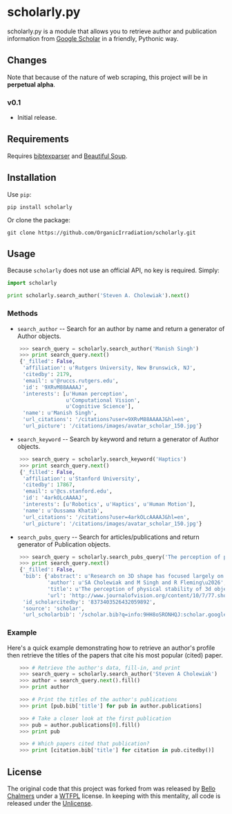 scholarly.py
===========

scholarly.py is a module that allows you to retrieve author and publication information from [Google Scholar](https://scholar.google.com) in a friendly, Pythonic way.

Changes
-------

Note that because of the nature of web scraping, this project will be in **perpetual alpha**.

### v0.1

* Initial release.

Requirements
------------

Requires [bibtexparser](https://pypi.python.org/pypi/bibtexparser/) and [Beautiful Soup](https://pypi.python.org/pypi/beautifulsoup4/).


Installation
------------
Use `pip`:

    pip install scholarly

Or clone the package:

    git clone https://github.com/OrganicIrradiation/scholarly.git


Usage
-----
Because `scholarly` does not use an official API, no key is required. Simply:

```python
import scholarly

print scholarly.search_author('Steven A. Cholewiak').next()
```

### Methods
* `search_author` -- Search for an author by name and return a generator of Author objects.

```python
    >>> search_query = scholarly.search_author('Manish Singh')
    >>> print search_query.next()
    {'_filled': False,
     'affiliation': u'Rutgers University, New Brunswick, NJ',
     'citedby': 2179,
     'email': u'@ruccs.rutgers.edu',
     'id': '9XRvM88AAAAJ',
     'interests': [u'Human perception',
                   u'Computational Vision',
                   u'Cognitive Science'],
     'name': u'Manish Singh',
     'url_citations': '/citations?user=9XRvM88AAAAJ&hl=en',
     'url_picture': '/citations/images/avatar_scholar_150.jpg'}
```

* `search_keyword` -- Search by keyword and return a generator of Author objects.

```python
    >>> search_query = scholarly.search_keyword('Haptics')
    >>> print search_query.next()
    {'_filled': False,
     'affiliation': u'Stanford University',
     'citedby': 17867,
     'email': u'@cs.stanford.edu',
     'id': '4arkOLcAAAAJ',
     'interests': [u'Robotics', u'Haptics', u'Human Motion'],
     'name': u'Oussama Khatib',
     'url_citations': '/citations?user=4arkOLcAAAAJ&hl=en',
     'url_picture': '/citations/images/avatar_scholar_150.jpg'}
```

* `search_pubs_query` -- Search for articles/publications and return generator of Publication objects.

```python
    >>> search_query = scholarly.search_pubs_query('The perception of physical stability of 3d objects The role of parts')
    >>> print search_query.next()
    {'_filled': False,
     'bib': {'abstract': u'Research on 3D shape has focused largely on the perception of local geometric properties, such as surface depth, orientation, or curvature. Relatively little is known about how the visual system organizes local measurements into global shape representations.  ...',
             'author': u'SA Cholewiak and M Singh and R Fleming\u2026',
             'title': u'The perception of physical stability of 3d objects: The role of parts',
             'url': 'http://www.journalofvision.org/content/10/7/77.short'},
     'id_scholarcitedby': '8373403526432059892',
     'source': 'scholar',
     'url_scholarbib': '/scholar.bib?q=info:9HH8oSRONHQJ:scholar.google.com/&output=citation&hl=en&ct=citation&cd=0'}
```


### Example
Here's a quick example demonstrating how to retrieve an author's profile then retrieve the titles of the papers that cite his most popular (cited) paper.

```python
    >>> # Retrieve the author's data, fill-in, and print
    >>> search_query = scholarly.search_author('Steven A Cholewiak')
    >>> author = search_query.next().fill()
    >>> print author

    >>> # Print the titles of the author's publications
    >>> print [pub.bib['title'] for pub in author.publications]

    >>> # Take a closer look at the first publication
    >>> pub = author.publications[0].fill()
    >>> print pub

    >>> # Which papers cited that publication?
    >>> print [citation.bib['title'] for citation in pub.citedby()]
```


License
-------

The original code that this project was forked from was released by [Bello Chalmers](https://github.com/lbello/chalmers-web) under a [WTFPL](http://www.wtfpl.net/) license. In keeping with this mentality, all code is released under the [Unlicense](http://unlicense.org/).
